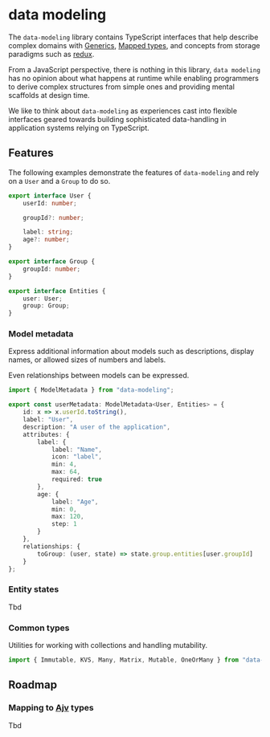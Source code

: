 # data modeling

The ``data-modeling`` library contains TypeScript interfaces that help describe complex domains with 
[Generics](https://www.typescriptlang.org/docs/handbook/2/generics.html), [Mapped types](https://www.typescriptlang.org/docs/handbook/2/mapped-types.html),
and concepts from storage paradigms such as [redux](https://redux.js.org/).

From a JavaScript perspective, there is nothing in this library, ``data modeling`` has no opinion about what happens
at runtime while enabling programmers to derive complex structures from simple ones and providing mental scaffolds
at design time.

We like to think about ``data-modeling`` as experiences cast into flexible interfaces geared towards
building sophisticated data-handling in application systems relying on TypeScript.

## Features

The following examples demonstrate the features of ``data-modeling`` and rely
on a ``User`` and a ``Group`` to do so.

````typescript
export interface User {
    userId: number;

    groupId?: number;

    label: string;
    age?: number;
}

export interface Group {
    groupId: number;
}

export interface Entities {
    user: User;
    group: Group;
}
````

### Model metadata

Express additional information about models such as descriptions,
display names, or allowed sizes of numbers and labels.

Even relationships between models can be expressed.

````typescript
import { ModelMetadata } from "data-modeling";

export const userMetadata: ModelMetadata<User, Entities> = {
    id: x => x.userId.toString(),
    label: "User",
    description: "A user of the application",
    attributes: {
        label: {
            label: "Name",
            icon: "label",
            min: 4,
            max: 64,
            required: true
        },
        age: {
            label: "Age",
            min: 0,
            max: 120,
            step: 1
        }
    },
    relationships: {
        toGroup: (user, state) => state.group.entities[user.groupId]
    }
};
````

### Entity states
Tbd

### Common types
Utilities for working with collections and handling mutability.
````typescript
import { Immutable, KVS, Many, Matrix, Mutable, OneOrMany } from "data-modeling";


````

## Roadmap

### Mapping to [Ajv](https://ajv.js.org/) types
Tbd